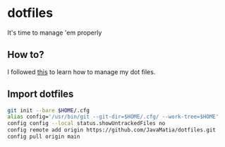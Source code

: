# dotfiles
It's time to manage 'em properly

## How to?

I followed [this](https://dev.to/nimai/yet-another-guide-on-backing-up-dotfiles-3be6) to learn how to manage my dot files.

## Import dotfiles

```bash
git init --bare $HOME/.cfg
alias config='/usr/bin/git --git-dir=$HOME/.cfg/ --work-tree=$HOME'
config config --local status.showUntrackedFiles no
config remote add origin https://github.com/JavaMatia/dotfiles.git
config pull origin main
```
